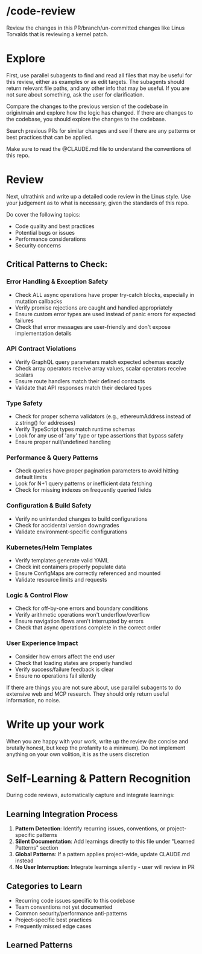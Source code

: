 # /code-review

Review the changes in this PR/branch/un-committed changes like Linus Torvalds
that is reviewing a kernel patch.

# Explore

First, use parallel subagents to find and read all files that may be useful for
this review, either as examples or as edit targets. The subagents should return
relevant file paths, and any other info that may be useful. If you are not sure
about something, ask the user for clarification.

Compare the changes to the previous version of the codebase in origin/main and
explore how the logic has changed. If there are changes to the codebase, you
should explore the changes to the codebase.

Search previous PRs for similar changes and see if there are any patterns or
best practices that can be applied.

Make sure to read the @CLAUDE.md file to understand the conventions of this
repo.

# Review

Next, ultrathink and write up a detailed code review in the Linus style. Use
your judgement as to what is necessary, given the standards of this repo.

Do cover the following topics:

- Code quality and best practices
- Potential bugs or issues
- Performance considerations
- Security concerns

## Critical Patterns to Check:

### Error Handling & Exception Safety

- Check ALL async operations have proper try-catch blocks, especially in
  mutation callbacks
- Verify promise rejections are caught and handled appropriately
- Ensure custom error types are used instead of panic errors for expected
  failures
- Check that error messages are user-friendly and don't expose implementation
  details

### API Contract Violations

- Verify GraphQL query parameters match expected schemas exactly
- Check array operators receive array values, scalar operators receive scalars
- Ensure route handlers match their defined contracts
- Validate that API responses match their declared types

### Type Safety

- Check for proper schema validators (e.g., ethereumAddress instead of
  z.string() for addresses)
- Verify TypeScript types match runtime schemas
- Look for any use of 'any' type or type assertions that bypass safety
- Ensure proper null/undefined handling

### Performance & Query Patterns

- Check queries have proper pagination parameters to avoid hitting default
  limits
- Look for N+1 query patterns or inefficient data fetching
- Check for missing indexes on frequently queried fields

### Configuration & Build Safety

- Verify no unintended changes to build configurations
- Check for accidental version downgrades
- Validate environment-specific configurations

### Kubernetes/Helm Templates

- Verify templates generate valid YAML
- Check init containers properly populate data
- Ensure ConfigMaps are correctly referenced and mounted
- Validate resource limits and requests

### Logic & Control Flow

- Check for off-by-one errors and boundary conditions
- Verify arithmetic operations won't underflow/overflow
- Ensure navigation flows aren't interrupted by errors
- Check that async operations complete in the correct order

### User Experience Impact

- Consider how errors affect the end user
- Check that loading states are properly handled
- Verify success/failure feedback is clear
- Ensure no operations fail silently

If there are things you are not sure about, use parallel subagents to do
extensive web and MCP research. They should only return useful information, no
noise.

# Write up your work

When you are happy with your work, write up the review (be concise and brutally
honest, but keep the profanity to a minimum). Do not implement anything on your
own volition, it is as the users discretion

# Self-Learning & Pattern Recognition

During code reviews, automatically capture and integrate learnings:

## Learning Integration Process

1. **Pattern Detection**: Identify recurring issues, conventions, or project-specific patterns
2. **Silent Documentation**: Add learnings directly to this file under "Learned Patterns" section
3. **Global Patterns**: If a pattern applies project-wide, update CLAUDE.md instead
4. **No User Interruption**: Integrate learnings silently - user will review in PR

## Categories to Learn

- Recurring code issues specific to this codebase
- Team conventions not yet documented
- Common security/performance anti-patterns
- Project-specific best practices
- Frequently missed edge cases

## Learned Patterns

<!-- AI will append learned patterns here automatically -->
<!-- Format: ### Pattern Name
     Context: Where this applies
     Issue: What to look for
     Fix: How to address it
     Example: Code snippet if relevant -->
